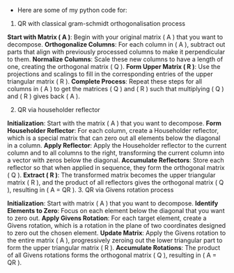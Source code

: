 
- Here are some of my python code for:
1. QR with classical gram-schmidt orthogonalisation process

 **Start with Matrix \( A \)**: Begin with your original matrix \( A \) that you want to decompose.
 **Orthogonalize Columns**: For each column in \( A \), subtract out parts that align with previously processed columns to make it perpendicular to them.
 **Normalize Columns**: Scale these new columns to have a length of one, creating the orthogonal matrix \( Q \).
 **Form Upper Matrix \( R \)**: Use the projections and scalings to fill in the corresponding entries of the upper triangular matrix \( R \).
 **Complete Process**: Repeat these steps for all columns in \( A \) to get the matrices \( Q \) and \( R \) such that multiplying \( Q \) and \( R \) gives back \( A \).

2. QR via householder reflector

 **Initialization**: Start with the matrix \( A \) that you want to decompose.
 **Form Householder Reflector**: For each column, create a Householder reflector, which is a special matrix that can zero out all elements below the diagonal in a column.
 **Apply Reflector**: Apply the Householder reflector to the current column and to all columns to the right, transforming the current column into a vector with zeros below the diagonal.
 **Accumulate Reflectors**: Store each reflector so that when applied in sequence, they form the orthogonal matrix \( Q \).
 **Extract \( R \)**: The transformed matrix becomes the upper triangular matrix \( R \), and the product of all reflectors gives the orthogonal matrix \( Q \), resulting in \( A = QR \).
3. QR via Givens rotation process

 **Initialization**: Start with matrix \( A \) that you want to decompose.
 **Identify Elements to Zero**: Focus on each element below the diagonal that you want to zero out.
 **Apply Givens Rotation**: For each target element, create a Givens rotation, which is a rotation in the plane of two coordinates designed to zero out the chosen element.
 **Update Matrix**: Apply the Givens rotation to the entire matrix \( A \), progressively zeroing out the lower triangular part to form the upper triangular matrix \( R \).
 **Accumulate Rotations**: The product of all Givens rotations forms the orthogonal matrix \( Q \), resulting in \( A = QR \).

<!---
:)
--->
